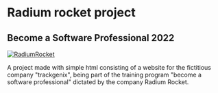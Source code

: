 
# Radium rocket project
## Become a Software Professional 2022

[![RadiumRocket](https://user-images.githubusercontent.com/86745664/160298417-0a4915a5-3142-4ae9-a57d-5d1d979c9b6f.jpeg)](https://radiumrocket.com/)

A project made with simple html consisting of a website for the fictitious company "trackgenix", being part of the training program "become a software professional" dictated by the company Radium Rocket.

